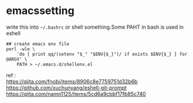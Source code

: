 # emacssetting
write this into ```~/.bashrc``` or shell something.Some PAHT in bash is used in eshell


```
## create emacs env file
perl -wle \
    'do { print qq/(setenv "$_" "$ENV{$_}")/ if exists $ENV{$_} } for @ARGV' \
    PATH > ~/.emacs.d/shellenv.el
```


ref :  
https://qiita.com/fnobi/items/8906c8e7759751d32b6b
https://github.com/xuchunyang/eshell-git-prompt
https://qiita.com/namn1125/items/5cd6a9cbbf17fb85c740

